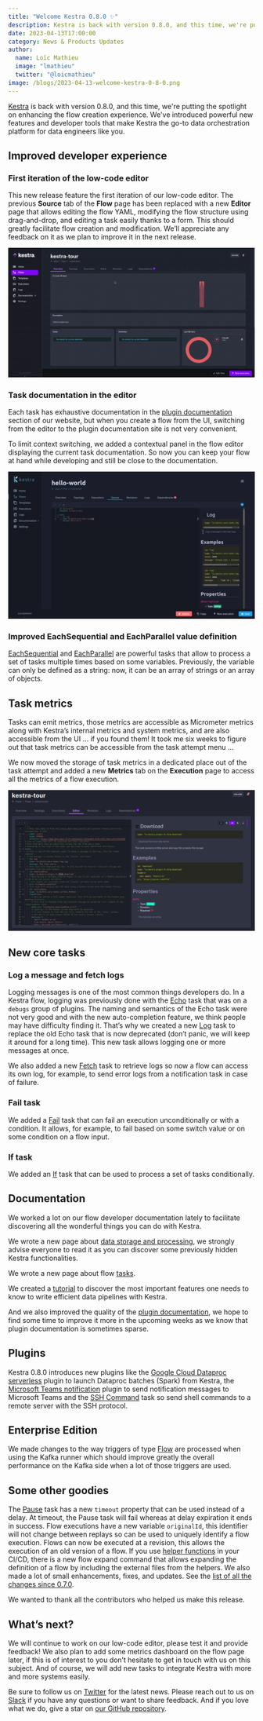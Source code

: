 ```yaml
---
title: "Welcome Kestra 0.8.0 ✨"
description: Kestra is back with version 0.8.0, and this time, we're putting the spotlight on enhancing the flow creation experience. We've introduced powerful new features and developer tools that make Kestra the go-to data orchestration platform for data engineers like you.
date: 2023-04-13T17:00:00
category: News & Products Updates
author:
  name: Loïc Mathieu
  image: "lmathieu"
  twitter: "@loicmathieu"
image: /blogs/2023-04-13-welcome-kestra-0-8-0.png
---
```


[Kestra](https://github.com/kestra-io/kestra) is back with version 0.8.0, and this time, we're putting the spotlight on enhancing the flow creation experience. We've introduced powerful new features and developer tools that make Kestra the go-to data orchestration platform for data engineers like you.

## Improved developer experience

### First iteration of the low-code editor

This new release feature the first iteration of our low-code editor. The previous **Source** tab of the **Flow** page has been replaced with a new **Editor** page that allows editing the flow YAML, modifying the flow structure using drag-and-drop, and editing a task easily thanks to a form. This should greatly facilitate flow creation and modification. We’ll appreciate any feedback on it as we plan to improve it in the next release.

![Task metrics](/blogs/2023-04-13-welcome-kestra-0-8-0/lowcode-releasepost.gif)

### Task documentation in the editor

Each task has exhaustive documentation in the [plugin documentation](/plugins/) section of our website, but when you create a flow from the UI, switching from the editor to the plugin documentation site is not very convenient.

To limit context switching, we added a contextual panel in the flow editor displaying the current task documentation. So now you can keep your flow at hand while developing and still be close to the documentation.

![Task metrics](/blogs/2023-04-13-welcome-kestra-0-8-0/doc-in-editor.png)

### Improved EachSequential and EachParallel value definition

[EachSequential](/plugins/core/tasks/flows/io.kestra.plugin.core.flow.EachSequential.html) and [EachParallel](/plugins/core/tasks/flows/io.kestra.plugin.core.flow.EachParallel.html) are powerful tasks that allow to process a set of tasks multiple times based on some variables. Previously, the variable can only be defined as a string: now, it can be an array of strings or an array of objects.

## Task metrics

Tasks can emit metrics, those metrics are accessible as Micrometer metrics along with Kestra’s internal metrics and system metrics, and are also accessible from the UI … if you found them! It took me six weeks to figure out that task metrics can be accessible from the task attempt menu …

We now moved the storage of task metrics in a dedicated place out of the task attempt and added a new **Metrics** tab on the **Execution** page to access all the metrics of a flow execution.

![Task metrics](/blogs/2023-04-13-welcome-kestra-0-8-0/flow-metrics.png)

## New core tasks

### Log a message and fetch logs

Logging messages is one of the most common things developers do. In a Kestra flow, logging was previously done with the [Echo](/plugins/core/tasks/debugs/io.kestra.plugin.core.debug.Echo.html) task that was on a `debugs` group of plugins. The naming and semantics of the Echo task were not very good and with the new auto-completion feature, we think people may have difficulty finding it.
That’s why we created a new [Log](/plugins/core/tasks/log/io.kestra.plugin.core.log.Log.html) task to replace the old Echo task that is now deprecated (don’t panic, we will keep it around for a long time). This new task allows logging one or more messages at once.

We also added a new [Fetch](/plugins/core/tasks/log/io.kestra.plugin.core.log.Fetch.html) task to retrieve logs so now a flow can access its own log, for example, to send error logs from a notification task in case of failure.

### Fail task

We added a [Fail](/plugins/core/tasks/executions/io.kestra.plugin.core.execution.Fail.html) task that can fail an execution unconditionally or with a condition. It allows, for example, to fail based on some switch value or on some condition on a flow input.

### If task

We added an [If](/plugins/core/tasks/flows/io.kestra.plugin.core.flow.If.html) task that can be used to process a set of tasks conditionally.

## Documentation

We worked a lot on our flow developer documentation lately to facilitate discovering all the wonderful things you can do with Kestra.

We wrote a new page about [data storage and processing](https://kestra.io/docs/developer-guide/storage/), we strongly advise everyone to read it as you can discover some previously hidden Kestra functionalities.

We wrote a new page about flow [tasks](https://kestra.io/docs/developer-guide/tasks/).

We created a [tutorial](https://kestra.io/docs/tutorial/) to discover the most important features one needs to know to write efficient data pipelines with Kestra.

And we also improved the quality of the [plugin documentation](/plugins/), we hope to find some time to improve it more in the upcoming weeks as we know that plugin documentation is sometimes sparse.


## Plugins

Kestra 0.8.0 introduces new plugins like the  [Google Cloud Dataproc serverless](/plugins/plugin-gcp/#dataproc) plugin to launch Dataproc batches (Spark) from Kestra, the [Microsoft Teams notification](/plugins/plugin-notifications/#teams) plugin to send notification messages to Microsoft Teams and the [SSH Command](/plugins/plugin-fs/ssh/io.kestra.plugin.fs.ssh.Command.html) task so send shell commands to a remote server with the SSH protocol.

## Enterprise Edition

We made changes to the way triggers of type [Flow](https://kestra.io/docs/developer-guide/triggers/flow.html) are processed when using the Kafka runner which should improve greatly the overall performance on the Kafka side when a lot of those triggers are used.


## Some other goodies

The [Pause](/plugins/core/tasks/flows/io.kestra.plugin.core.flow.Pause.html) task has a new `timeout` property that can be used instead of a delay. At timeout, the Pause task will fail whereas at delay expiration it ends in success.
Flow executions have a new variable `originalId`, this identifier will not change between replays so can be used to uniquely identify a flow execution.
Flows can now be executed at a revision, this allows the execution of an old version of a flow.
If you use [helper functions](https://kestra.io/docs/developer-guide/cicd/helpers/) in your CI/CD, there is a new flow expand command that allows expanding the definition of a flow by including the external files from the helpers.
We also made a lot of small enhancements, fixes, and updates. See the [list of all the changes since 0.7.0](https://github.com/kestra-io/kestra/compare/v0.7.0...0.8.0).

We wanted to thank all the contributors who helped us make this release.


## What’s next?

We will continue to work on our low-code editor, please test it and provide feedback! We also plan to add some metrics dashboard on the flow page later, if this is of interest to you don’t hesitate to get in touch with us on this subject. And of course, we will add new tasks to integrate Kestra with more and more systems easily.

Be sure to follow us on [Twitter](https://twitter.com/kestra_io) for the latest news. Please reach out to us on [Slack](https://kestra.io/slack) if you have any questions or want to share feedback. And if you love what we do, give a star on [our GitHub repository](https://github.com/kestra-io/kestra).
